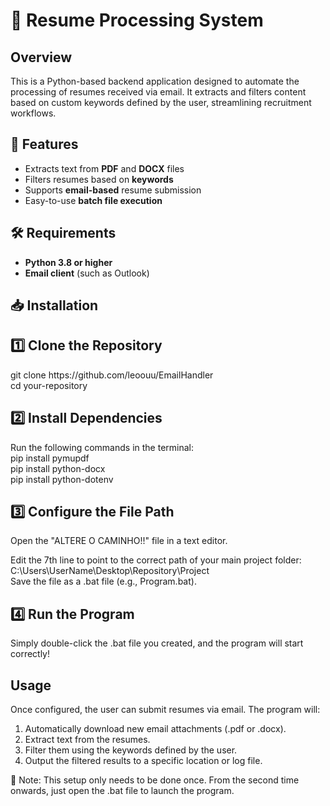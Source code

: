 # 📄 Resume Processing System  

## Overview

This is a Python-based backend application designed to automate the processing of resumes received via email. It extracts and filters content based on custom keywords defined by the user, streamlining recruitment workflows.  

## 🚀 Features  
- Extracts text from **PDF** and **DOCX** files  
- Filters resumes based on **keywords**  
- Supports **email-based** resume submission  
- Easy-to-use **batch file execution**  

## 🛠 Requirements  
- **Python 3.8 or higher**  
- **Email client** (such as Outlook)  

## 📥 Installation  

<h2>1️⃣ Clone the Repository </h2>
git clone https://github.com/leoouu/EmailHandler <br/>
cd your-repository

<h2>2️⃣ Install Dependencies</h2>
Run the following commands in the terminal: <br/>
pip install pymupdf <br/>
pip install python-docx <br/>
pip install python-dotenv <br/>


<h2>3️⃣ Configure the File Path</h2> 
Open the "ALTERE O CAMINHO!!" file in a text editor. <br/>

Edit the 7th line to point to the correct path of your main project folder: <br/>
C:\Users\UserName\Desktop\Repository\Project <br/>
Save the file as a .bat file (e.g., Program.bat). 

<h2>4️⃣ Run the Program</h2> 
Simply double-click the .bat file you created, and the program will start correctly! <br/>

## Usage

Once configured, the user can submit resumes via email. The program will: <br/>
1. Automatically download new email attachments (.pdf or .docx). <br/>
2. Extract text from the resumes. <br/>
3. Filter them using the keywords defined by the user. <br/>
4. Output the filtered results to a specific location or log file. <br/>

📝 Note: This setup only needs to be done once. From the second time onwards, just open the .bat file to launch the program. <br/>
